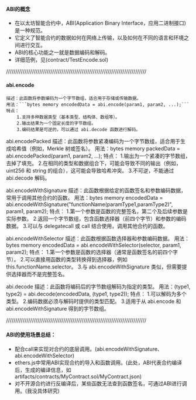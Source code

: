 

#### ABI的概念
- 在以太坊智能合约中，ABI(Application Binary Interface，应用二进制接口)是一种规范。
- 它定义了智能合约的数据如何在网络上传输，以及如何在不同的语言和环境之间进行交互。
- ABI的核心功能之一就是数据编码和解码。
- 详细范例，见(contract/TestEncode.sol)

////////////////////////////////////////////////////////////////////////////

#### abi.encode
    描述：此函数将参数编码为一个字节数组，适合用于存储或传输数据。
    用法：```bytes memory encodedData = abi.encode(param1, param2, ...);```
    特点：
        1.支持多种数据类型（基本类型、结构体、数组等）。
        2.输出结果为一个固定长度的字节数组。
        3.编码结果是可逆的，可以通过 abi.decode 函数进行解码。

abi.encodePacked
描述：此函数将参数紧凑编码为一个字节数组，适合用于生成哈希值（例如，Merkle 树或签名）。
用法：bytes memory packedData = abi.encodePacked(param1, param2, ...);
特点：
    1.输出为一个紧凑的字节数组，去掉了填充。
    2.在相同的类型和数据组合下，可能会导致不同的输出（例如，uint256 和 string 的组合），这可能会导致哈希冲突。
    3.不可逆，不能通过 abi.decode 解码。

abi.encodeWithSignature
描述：此函数根据给定的函数签名和参数编码数据，常用于调用其他合约的函数。
用法：bytes memory encodedData = abi.encodeWithSignature("functionName(paramType1,paramType2)", param1, param2);
特点：
    1.第一个参数是函数的完整签名，第二个及后续参数是实际参数。
    2.返回一个字节数组，包含函数选择器（前四个字节）和参数的编码数据。
    3.可以与 delegatecall 或 call 结合使用，调用其他合约的函数。    

abi.encodeWithSelector
描述：此函数根据函数选择器和参数编码数据。
用法：bytes memory encodedData = abi.encodeWithSelector(selector, param1, param2);
特点：
    1.第一个参数是函数的选择器（通常是函数签名的前四个字节）。
    2.可以直接用函数的类型转换得到选择器，例如 this.functionName.selector。
    3.与 abi.encodeWithSignature 类似，但需要提供选择器而不是完整签名。    

abi.decode
描述：此函数将编码后的字节数组解码为指定的类型。
用法：(type1, type2) = abi.decode(encodedData, (type1, type2));
特点：
    1.可以解码为多个类型。
    2.编码数据必须与解码时提供的类型匹配。
    3.适用于从 abi.encode 和 abi.encodeWithSignature 得到的字节数组。    

////////////////////////////////////////////////////////////////////////////    

#### ABI的使用场景总结：
- 配合call来实现对合约的底层调用。(abi.encodeWithSignature、abi.encodeWithSelector)
- ethers.js中常用ABI实现合约的导入和函数调用。(此处，ABI代表合约编译后，生成的编译信息，如 artifacts/contracts/MyContract.sol/MyContract.json)
- 对不开源合约进行反编译后，某些函数无法查到函数签名，可通过ABI进行调用。(我没具体研究)